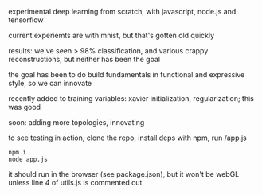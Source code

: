 experimental deep learning from scratch, with javascript, node.js and tensorflow

current experiemts are with mnist, but that's gotten old quickly

results:  we've seen > 98% classification, and various crappy reconstructions, but neither has been the goal

the goal has been to do build fundamentals in functional and expressive style, so we can innovate

recently added to training variables: xavier initialization, regularization;  this was good

soon:  adding more topologies, innovating

to see testing in action, clone the repo, install deps with npm, run /app.js
```
npm i
node app.js
```

it should run in the browser (see package.json), but it won't be webGL unless line 4 of utils.js is commented out

